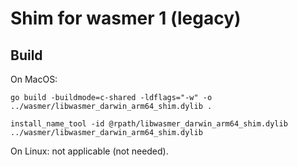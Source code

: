 # Shim for wasmer 1 (legacy)

## Build

On MacOS:

```
go build -buildmode=c-shared -ldflags="-w" -o ../wasmer/libwasmer_darwin_arm64_shim.dylib .

install_name_tool -id @rpath/libwasmer_darwin_arm64_shim.dylib ../wasmer/libwasmer_darwin_arm64_shim.dylib
```

On Linux: not applicable (not needed).
